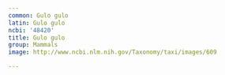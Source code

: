 ```yaml
---
common: Gulo gulo
latin: Gulo gulo
ncbi: '48420'
title: Gulo gulo
group: Mammals
image: http://www.ncbi.nlm.nih.gov/Taxonomy/taxi/images/609

---
```


